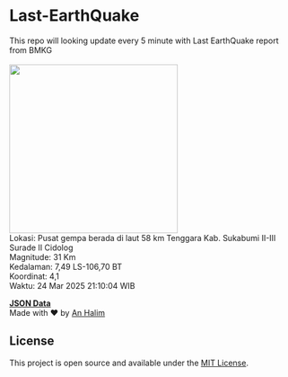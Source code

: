# Last-EarthQuake
This repo will looking update every 5 minute with Last EarthQuake report from BMKG
<br>
<br>
<img src="undefined" width="300"/>
<br>
Lokasi: Pusat gempa berada di laut 58 km Tenggara Kab. Sukabumi  II-III Surade II Cidolog <br>
Magnitude: 31 Km <br>
Kedalaman: 7,49 LS-106,70 BT <br>
Koordinat: 4,1 <br>
Waktu: 24 Mar 2025 21:10:04 WIB <br>

<a href="./data/data.json">**JSON Data**</a>
<br>
Made with ❤️ by <a href="https://github.com/an-halim">An Halim</a>
## License

This project is open source and available under the [MIT License](LICENSE).
